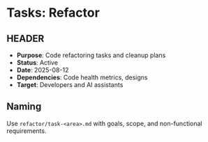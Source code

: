 # Tasks: Refactor

## HEADER
- **Purpose**: Code refactoring tasks and cleanup plans
- **Status**: Active
- **Date**: 2025-08-12
- **Dependencies**: Code health metrics, designs
- **Target**: Developers and AI assistants

## Naming
Use `refactor/task-<area>.md` with goals, scope, and non-functional requirements.

